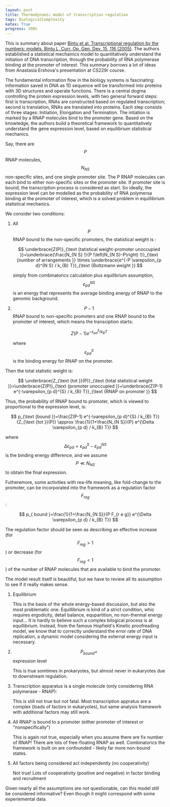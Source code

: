 ```yaml
---
layout: post
title: Thermodynamic model of transcription regulation
tags: BiologicalComplexity 
katex: True
progress: 100%
---
```


This is summary about paper [Bintu et al. Transcriptional regulation by the numbers: models. Bintu L, Curr. Op. Gen. Dev. 15, 116 (2005)](https://www.sciencedirect.com/science/article/pii/S0959437X05000304?casa_token=0Bmq59nIMvgAAAAA:sJDfmyWysX19tjo7KJ17tLd3PWFMcUitP6s4J66tKUTucrNYFp-SuiXX5c8tDKqjBk_a8J4wmLc). The authors established a statistical mechainics model to quantitatively understand the initiation of DNA transcription, through the probability of RNA polymerase binding at the promoter of interest. This summary borrows a lot of ideas from Anastasia Ershova's presentation at CS229r course. 

The fundamental information flow in the biology systems is fascinating: information saved in DNA as 1D sequence will be transformed into proteins with 3D structures and operate functions. There is a central dogma controlling the protein expression levels, with two general forward steps: first is transcription, RNAs are constructed based on regulated transcription; second is translation, RNAs are translated into proteins. Each step consists of three stages: Initiation, Elongation and Termination. The intiation is marked by a RNAP molecules bind to the promoter gene. Based on the knowledge, the authors build a theoretical framework to quantitatively understand the gene expression level, based on equilibrium statistical mechanics.<!--more-->

Say, there are $$P$$ RNAP molecules, $$N_{NS}$$ non-specific sites, and one single promoter site. The P RNAP molecules can each bind to either non-specific sites or the promoter site. If promoter site is bound, the transcription process is considered as start. So ideally, the expression level can be modelled as the probability of RNA polymersa binding at the promoter of interest, which is a solved problem in equillibrium statistical mechanics.

We consider two conditions:

1. All $$P$$ RNAP bound to the non-specific promoters, the statistical weight is :
   
   $$
   \underbrace{Z(P)}_{\text {tatistical weight-promoter unoccupied }}=\underbrace{\frac{N_{N S} !}{P !\left(N_{N S}-P\right) !}}_{\text {number of arrangements }} \times \underbrace{e^{-P \varepsilon_{p d}^{N S} / k_{B} T}}_{\text {Boltzmann weight }}
   $$
   

   simply from combinatorics calculation plus equilibrium assumption, $$\varepsilon^{NS}_{pd}$$ is an energy that represents the average binding energy of RNAP to the genomic background. 

2. $$P-1$$ RNAP bound to non-specific promoters and one RNAP bound to the promoter of interest, which means the transciption starts:
   
   $$
   Z(P-1) e^{-\varepsilon_{p d}^{S} / k_{B} T}
   $$

    where $$\varepsilon_{p d}^{S}$$ is the binding energy for RNAP on the promoter. 

Then the total statistic weight is:

$$
\underbrace{Z_{\text {tot }}(P)}_{\text {total statistical weight }}=\underbrace{Z(P)}_{\text {promoter unoccupied }}+\underbrace{Z(P-1) e^{-\varepsilon_{p d}^{S} / k_{B} T}}_{\text {RNAP on promoter }}
$$

Thus, the probability of RNAP bound to promoter, which is viewed to proportional to the expression level, is:

$$
p_{\text {bound }}=\frac{Z(P-1) e^{-\varepsilon_{p d}^{S} / k_{B} T}}{Z_{\text {tot }}(P)} \approx \frac{1}{1+\frac{N_{N S}}{P} e^{\Delta \varepsilon_{p d} / k_{B} T}}
$$

where $$\Delta \varepsilon_{p d}=\varepsilon_{p d}^{S}-\varepsilon_{p d}^{N S}$$ is the binding energy difference, and we assume $$P \ll N_{NS}$$ to obtain the final expression. 

Futheremore, some activities with rea-life meaning, like fold-change to the promoter, can be incorporated into the framework as a regulation factor $$F_{reg}$$:

$$
p_{ bound }=\frac{1}{1+\frac{N_{N S}}{P F_{r e g}} e^{\Delta \varepsilon_{p d} / k_{B} T}}
$$

The regulation factor should be seen as describing an effective increase (for $$F_{reg} > 1$$) or decrease (for $$F_{reg} < 1$$) of the number of RNAP molecules that are available to bind the promoter.

The model result itself is beautiful, but we have to review all its assumption to see if it really makes sense. 

1. Equilibrium 

   This is the basis of the whole energy-based discussion, but also the most problematic one. Equillibrium is kind of a strict condition, whic requires ergodicity, detail balance, equpartition, no non-thermal energy input... It is hardly to believe such a complex bilogical process is at equillibrium. Instead, from the famous Hopfield's Kinetic proofreading model, we know that to correctly understand the error rate of DNA replication, a dynamic model considering the external energy input is necessary. 

2. $$P_{bound} \propto$$ expression level

   This is true somtimes in prokaryotes, but almost never in eukaryotes due to downstream regulation. 

3. Transcription apparatus is a single molecule (only considering RNA polymerase - RNAP):

   This is still not true but not fatal. Most transcription appratus are a complex (loads of factors in eukaryotes), but same analysis framework with additional factors may still work.

4. All RNAP is bound to a promoter (either promoter of interest or "nonspecifically")

   This is again not true, especially when you assume there are fix number of RNAP! There are lots of free-floating RNAP as well. Combinatorics the framework is built on are confounded - likely far more non-bound states.

5. All factors being considered act independently (no cooperativity)

   Not true! Lots of cooperativity (positive and negative) in factor binding and recruitment

Given nearly all the assumptions are not questionable, can this model still be considered informative? Even though it might correspond with some experiemental data. 